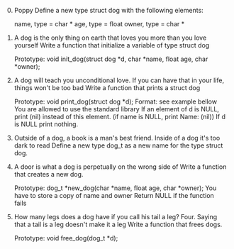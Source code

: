 0. Poppy
Define a new type struct dog with the following elements:

    name, type = char *
    age, type = float
    owner, type = char *
1. A dog is the only thing on earth that loves you more than you love yourself 
Write a function that initialize a variable of type struct dog

    Prototype: void init_dog(struct dog *d, char *name, float age, char *owner);
2. A dog will teach you unconditional love. If you can have that in your life, things won't be too bad 
Write a function that prints a struct dog

    Prototype: void print_dog(struct dog *d);
    Format: see example bellow
    You are allowed to use the standard library
    If an element of d is NULL, print (nil) instead of this element. (if name is NULL, print Name: (nil))
    If d is NULL print nothing.
3. Outside of a dog, a book is a man's best friend. Inside of a dog it's too dark to read 
Define a new type dog_t as a new name for the type struct dog.
4. A door is what a dog is perpetually on the wrong side of 
Write a function that creates a new dog.

    Prototype: dog_t *new_dog(char *name, float age, char *owner);
    You have to store a copy of name and owner
    Return NULL if the function fails
5. How many legs does a dog have if you call his tail a leg? Four. Saying that a tail is a leg doesn't make it a leg 
Write a function that frees dogs.

    Prototype: void free_dog(dog_t *d);

